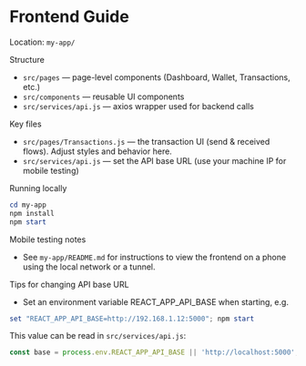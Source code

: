 # Frontend Guide

Location: `my-app/`

Structure
- `src/pages` — page-level components (Dashboard, Wallet, Transactions, etc.)
- `src/components` — reusable UI components
- `src/services/api.js` — axios wrapper used for backend calls

Key files
- `src/pages/Transactions.js` — the transaction UI (send & received flows). Adjust styles and behavior here.
- `src/services/api.js` — set the API base URL (use your machine IP for mobile testing)

Running locally

```powershell
cd my-app
npm install
npm start
```

Mobile testing notes
- See `my-app/README.md` for instructions to view the frontend on a phone using the local network or a tunnel.

Tips for changing API base URL
- Set an environment variable REACT_APP_API_BASE when starting, e.g.

```powershell
set "REACT_APP_API_BASE=http://192.168.1.12:5000"; npm start
```

This value can be read in `src/services/api.js`:

```js
const base = process.env.REACT_APP_API_BASE || 'http://localhost:5000';
```
